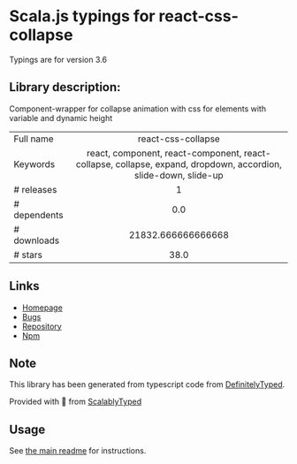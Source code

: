
# Scala.js typings for react-css-collapse

Typings are for version 3.6

## Library description:
Component-wrapper for collapse animation with css for elements with variable and dynamic height

|                    |                 |
| ------------------ | :-------------: |
| Full name          | react-css-collapse |
| Keywords           | react, component, react-component, react-collapse, collapse, expand, dropdown, accordion, slide-down, slide-up |
| # releases         | 1 |
| # dependents       | 0.0 |
| # downloads        | 21832.666666666668 |
| # stars            | 38.0 |

## Links
- [Homepage](https://github.com/SparebankenVest/react-css-collapse#readme)
- [Bugs](https://github.com/SparebankenVest/react-css-collapse/issues)
- [Repository](https://github.com/SparebankenVest/react-css-collapse)
- [Npm](https://www.npmjs.com/package/react-css-collapse)
    


## Note
This library has been generated from typescript code from [DefinitelyTyped](https://definitelytyped.org).

Provided with :purple_heart: from [ScalablyTyped](https://github.com/oyvindberg/ScalablyTyped)

## Usage
See [the main readme](../../readme.md) for instructions.


